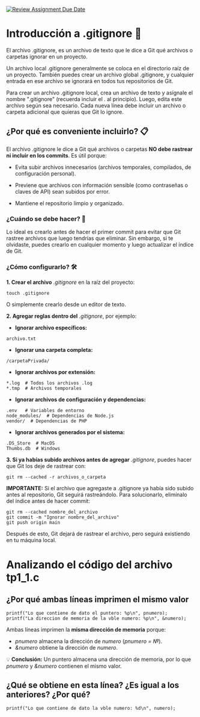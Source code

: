 [![Review Assignment Due Date](https://classroom.github.com/assets/deadline-readme-button-22041afd0340ce965d47ae6ef1cefeee28c7c493a6346c4f15d667ab976d596c.svg)](https://classroom.github.com/a/kl-E8VQf)

# Introducción a .gitignore 🚀

El archivo .gitignore, es un archivo de texto que le dice a Git qué archivos o carpetas ignorar en un proyecto.

Un archivo local .gitignore generalmente se coloca en el directorio raíz de un proyecto. También puedes crear un archivo global .gitignore, y cualquier entrada en ese archivo se ignorará en todos tus repositorios de Git.

Para crear un archivo .gitignore local, crea un archivo de texto y asígnale el nombre ".gitignore" (recuerda incluir el . al principio). Luego, edita este archivo según sea necesario. Cada nueva línea debe incluir un archivo o carpeta adicional que quieras que Git lo ignore.

## ¿Por qué es conveniente incluirlo? 📋

El archivo .gitignore le dice a Git qué archivos o carpetas **NO debe rastrear ni incluir en los commits**.
Es útil porque:

- Evita subir archivos innecesarios (archivos temporales, compilados, de configuración personal).

- Previene que archivos con información sensible (como contraseñas o claves de API) sean subidos por error.

- Mantiene el repositorio limpio y organizado.

### ¿Cuándo se debe hacer? 🔧

Lo ideal es crearlo antes de hacer el primer commit para evitar que Git rastree archivos que luego tendrías que eliminar. Sin embargo, si te olvidaste, puedes crearlo en cualquier momento y luego actualizar el índice de Git.

### ¿Cómo configurarlo? 🛠️

**1. Crear el archivo** _.gitignore_ en la raíz del proyecto: 

```
touch .gitignore
```
O simplemente crearlo desde un editor de texto.

**2. Agregar reglas dentro del** _.gitignore_, por ejemplo:

- **Ignorar archivo específicos:**
```
archivo.txt
```

- **Ignorar una carpeta completa:**
``` 
/carpetaPrivada/
```

- **Ignorar archivos por extensión:**
```
*.log  # Todos los archivos .log
*.tmp  # Archivos temporales
```

- **Ignorar archivos de configuración y dependencias:**
```
.env   # Variables de entorno
node_modules/  # Dependencias de Node.js
vendor/  # Dependencias de PHP
```

- **Ignorar archivos generados por el sistema:**
```
.DS_Store  # MacOS
Thumbs.db  # Windows
```

 **3. Si ya habías subido archivos antes de agregar** _.gitignore_, puedes hacer que Git los deje de rastrear con:

```
git rm --cached -r archivos_o_carpeta
```
**IMPORTANTE:**
 Si el archivo que agregaste a .gitignore ya había sido subido antes al repositorio, Git seguirá rastreándolo. Para solucionarlo, elimínalo del índice antes de hacer commit:

```
git rm --cached nombre_del_archivo
git commit -m "Ignorar nombre_del_archivo"
git push origin main
```
Después de esto, Git dejará de rastrear el archivo, pero seguirá existiendo en tu máquina local.

# Analizando el código del archivo tp1_1.c

## ¿Por qué ambas líneas imprimen el mismo valor

```
printf("Lo que contiene de dato el puntero: %p\n", pnumero);
printf("La direccion de memoria de la vble numero: %p\n", &numero);
```

Ambas líneas imprimen la **misma dirección de memoria** porque:
- *pnumero* almacena la dirección de *numero* (*pnumero = &numero;*).
- *&numero* obtiene la dirección de *numero*.

💡 **Conclusión:** Un puntero almacena una dirección de memoria, por lo que *pnumero* y *&numero* contienen el mismo valor.

## ¿Qué se obtiene en esta línea? ¿Es igual a los anteriores? ¿Por qué?

```
printf("Lo que contiene de dato la vble numero: %d\n", numero);
```